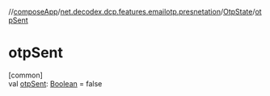 //[composeApp](../../../index.md)/[net.decodex.dcp.features.emailotp.presnetation](../index.md)/[OtpState](index.md)/[otpSent](otp-sent.md)

# otpSent

[common]\
val [otpSent](otp-sent.md): [Boolean](https://kotlinlang.org/api/latest/jvm/stdlib/kotlin/-boolean/index.html) = false
